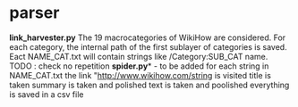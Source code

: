 # parser
**link_harvester.py**
The 19 macrocategories of WikiHow are considered.
For each category, the internal path of the first sublayer of categories is saved.
Eact NAME_CAT.txt will contain strings like /Category:SUB_CAT name.
TODO : check no repetition
**spider.py*** - to be added
for each string in NAME_CAT.txt
  the link "http://www.wikihow.com/string is visited
  title is taken
  summary is taken and polished
  text is taken and poolished
  everything is saved in a csv file
  
